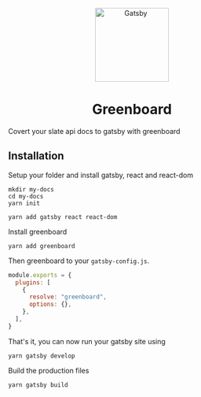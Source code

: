 <p align="center">
  <a href="https://greenboard.surge.sh">
    <img alt="Gatsby" src="https://raw.githubusercontent.com/shamin/greenboard/master/logo/logo.png" width="150" />
  </a>
</p>
<h1 align="center">
  Greenboard
</h1>

Covert your slate api docs to gatsby with greenboard

## Installation

Setup your folder and install gatsby, react and react-dom
```shell
mkdir my-docs
cd my-docs
yarn init

yarn add gatsby react react-dom
```

Install greenboard
```shell
yarn add greenboard
```


Then greenboard to your `gatsby-config.js`. 

```javascript
module.exports = {
  plugins: [
    {
      resolve: "greenboard",
      options: {},
    },
  ],
}
```

That's it, you can now run your gatsby site using

```shell
yarn gatsby develop
```

Build the production files

```shell
yarn gatsby build
```
